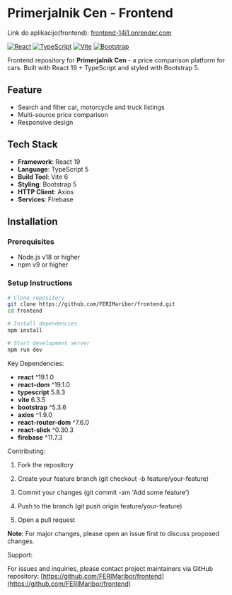 # Primerjalnik Cen - Frontend

Link do aplikacijo(frontend): [frontend-14i1.onrender.com](https://frontend-14i1.onrender.com/)


[![React](https://img.shields.io/badge/React-19.1.0-61DAFB?logo=react)](https://react.dev/)
[![TypeScript](https://img.shields.io/badge/TypeScript-5.8.3-3178C6?logo=typescript)](https://www.typescriptlang.org/)
[![Vite](https://img.shields.io/badge/Vite-6.3.5-646CFF?logo=vite)](https://vitejs.dev/)
[![Bootstrap](https://img.shields.io/badge/Bootstrap-5.3.6-7952B3?logo=bootstrap)](https://getbootstrap.com/)

Frontend repository for **Primerjalnik Cen** - a price comparison platform for cars. Built with React 19 + TypeScript and styled with Bootstrap 5.

## Feature
- Search and filter car, motorcycle and truck listings
- Multi-source price comparison
- Responsive design

## Tech Stack
- **Framework**: React 19
- **Language**: TypeScript 5
- **Build Tool**: Vite 6
- **Styling**: Bootstrap 5
- **HTTP Client**: Axios
- **Services**: Firebase 

## Installation

### Prerequisites
- Node.js v18 or higher
- npm v9 or higher

### Setup Instructions
```bash
# Clone repository
git clone https://github.com/FERIMaribor/frontend.git
cd frontend

# Install dependencies
npm install

# Start development server
npm run dev
```

Key Dependencies:
- **react**	^19.1.0
- **react-dom**	^19.1.0
- **typescript**	5.8.3
- **vite**	6.3.5
- **bootstrap**	^5.3.6
- **axios**	^1.9.0
- **react-router-dom**	^7.6.0
- **react-slick**	^0.30.3
- **firebase**	^11.7.3

Contributing: 

1. Fork the repository

2. Create your feature branch (git checkout -b feature/your-feature)

3. Commit your changes (git commit -am 'Add some feature')

4. Push to the branch (git push origin feature/your-feature)

5. Open a pull request

**Note**: For major changes, please open an issue first to discuss proposed changes.

Support:

For issues and inquiries, please contact project maintainers via GitHub repository:
[https://github.com/FERIMaribor/frontend](https://github.com/FERIMaribor/frontend)
